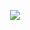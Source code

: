 <p align="center">
<img src="https://readme-typing-svg.herokuapp.com/demo/?color=1DF72A&lines=%F0%9F%91%8B+Hello%2C+I'm+Carlos+Vel%C3%A1squez%2C++%F0%9F%92%BBSoftware+Development+Student.++%F0%9F%9A%80+Welcome+to+my+profile.">
</p>



